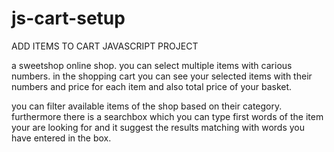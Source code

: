 # js-cart-setup
ADD ITEMS TO CART JAVASCRIPT PROJECT

a sweetshop online shop.
you can select multiple items with carious numbers.
in the shopping cart you can see your selected items with their numbers and price for each item and also total price of your basket.

you can filter available items of the shop based on their category.
furthermore there is a searchbox which you can type first words of the item your are looking for and it suggest the results matching with words you have entered in the box.



